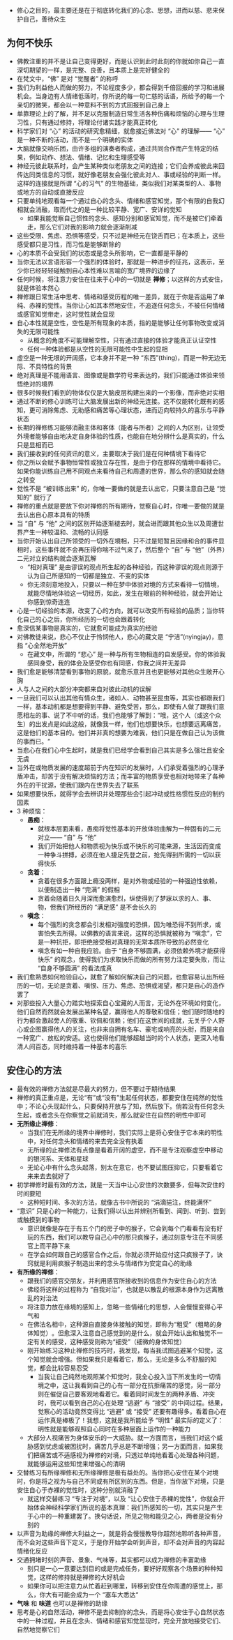 - 修心之目的，最主要还是在于彻底转化我们的心念、思想，进而以慈、悲来保护自己，善待众生

## 为何不快乐

- 佛教注重的并不是让自己变得更好，而是认识到此时此刻的你就如你自己一直深切期望的一样，是完整、良善，且本质上是完好健全的
- 在梵文中，​“佛” 是对 “觉醒者” 的称呼
- 我们为利益他人而做的努力，不论程度多少，都会得到千倍回报的学习和进展机会。当身边有人情绪低落时，你所说的每一句仁慈的话语，所给予的每一个亲切的微笑，都会以一种意料不到的方式回报到自己身上
- 单靠理论上的了解，并不足以克服制造日常生活各种伤痛和烦恼的心理与生理习性，只有通过修持，将理论付诸实践才能真正转化
- 科学家们对 “心” 的活动的研究愈精细，就愈接近佛法对 “心” 的理解—— “心” 是一种不断的活动，而不是一个明确的实体
- 大脑就像交响乐团，由许多组的演奏者构成，通过共同合作而产生特定的结果，例如动作、想法、情绪、记忆和生理感受等
- 神经元彼此联系时，会产生某种类似老朋友之间的连接；它们会养成彼此来回传达同类信息的习惯，就好像老朋友会强化彼此对人、事或经验的判断一样。这样的连接就是所谓 “心的习气” 的生物基础，类似我们对某类型的人、事物或地方的自动或直接反应
- 只要单纯地观看每一个通过自心的念头、情绪和感官知觉，那个有限的自我幻相就会消融，取而代之的是一种比较平静、宽广、安详的觉知
  - 如果我能觉察自己惯性的念头、感知分别和感官知觉，而不是被它们牵着走，那么它们对我的影响力就会逐渐削减
- 这些受限、焦虑、恐惧等感受，只不过是神经元在饶舌而已；在本质上，这些感受都只是习性，而习性是能够断除的
- 心的本质不会受我们的状态或是念头所影响，它一直都是平静的
- 当你无法以言语形容一个强烈的体验时，那就是一种进步的征兆，这表示，至少你已经轻轻碰触到自心本性难以言喻的宽广境界的边缘了
- 任何时候，将注意力安住在往来于心中的一切就是 **禅修**；以这样的方式安住，就是体验本然心
- 禅修跟日常生活中思考、情绪和感受历程的唯一差异，就在于你是否运用了单纯、赤裸的觉性。当你让心如其本然地安住，不追逐任何念头，不被任何情绪或感官知觉带走，这时觉性就会显现
- 自心本性就是空性，空性是所有现象的本质，指的是能够让任何事物改变或消失的无限可能性
  - 从概念的角度不可能理解空性，只有通过直接的体验才能真正认证空性
  - 任何一种体验都是从空性的无限可能性中生起的显相
- 虚空是一种无垠的开阔感，它本身并不是一种 “东西”(thing)，而是一种无边无际、不具特性的背景
- 绝对真理是不能用语言、图像或是数学符号来表达的，我们只能通过体验来领悟绝对的境界
- 很多时候我们看到的物体仅仅是大脑皮层构建出来的一个影像，而非绝对实相
- 通过不断的修心训练可让大脑发展出新的神经元连接。这不仅能转化既有的感知，更可消除焦虑、无助感和痛苦等心理状态，进而迈向较持久的喜乐与平静状态
- 长期的禅修练习能够消融主体和客体（能者与所者）之间的人为区别，让领受外境者能够自由地决定自身体验的性质，也能自在地分辨什么是真实的，什么只是显相而已
- 我们接收到的任何资讯的意义，主要取决于我们是在何种情境下看待它
- 你之所以会赋予事物恒常性或独立存在性，是由于你在那样的情境中看待它。如果你能训练自己用不同观点来看待自己和周遭的世界，那么你的感知就会随之转变
- 觉性不是 “被训练出来” 的，你唯一要做的就是去认出它，只要注意自己是 “觉知的” 就行了
- 禅修的重点就是要放下你对禅修的所有期待，觉察自心时，你唯一要做的就是去认出自心原本具有的特质
- 当 “自” 与 “他” 之间的区别开始逐渐褪去时，就会进而跟其他众生以及周遭世界产生一种较温和、流畅的认同感
- 当你开始认出自己所领受的一切外在境相，只不过是短暂且因缘和合的事件显相时，这些事件就不会再压得你喘不过气来了，然后整个 “自” 与 “他”​（外界）二元对立的结构就会逐渐瓦解
  - “相对真理” 是由谬误的观点所生起的各种经验，而这种谬误的观点则源于认为自己所感知的一切都是独立、不变的实体
  - 你无须刻意地投入，只要以一种在梦中体验对境的方式来看待一切情境，就能尽情地体验这一切经历，如此，发生在眼前的种种经验，就会开始让你感到惊奇连连
- 心是一切经验的本源，改变了心的方向，就可以改变所有经验的品质；当你转化自己的心之后，你所经历的一切也会跟着转化
- 愈深信某事物是真实的，它就愈可能成为真实的经验
- 对佛教徒来说，悲心不仅止于怜悯他人，悲心的藏文是 “宁洁”(nyingjay)，意指 “心全然地开放”​
  - 在藏文中，所谓的 “悲心” 是一种与所有生物相连的自发感受。你的体验我感同身受，我的体会及感受你也有同感，你我之间并无差异
- 我们愈是能够清楚看到事物的原貌，就愈乐意并且也更能够对其他众生敞开心胸
- 人与人之间的大部分冲突都来自对彼此动机的误解
- 一旦我们可以认出其他有情众生，诸如人、动物甚至昆虫等，其实也都跟我们一样，基本动机都是想要得到平静、避免受苦，那么，即使有人做了跟我们意愿相左的事、说了不中听的话，我们也能够了解到：​“哦，这个人（或这个众生）的出发点是如此这般，就像我一样，他们也想要快乐，也想要远离痛苦，这是他们的基本目的。他们并非真的想要为难我，他们只是在做自己认为该做的事而已。​”
- 当悲心在我们心中生起时，就是我们已经学会看到自己其实是多么强壮且安全无虞
- 当外在或物质发展的速度超前于内在知识的发展时，人们承受着强烈的心理矛盾冲击，却苦于没有解决烦恼的方法；而丰富的物质享受也相对地带来了各种外在的干扰源，使我们跟内在世界失去了联系
- 如果想要快乐，就得学会去辨识并处理那些会引起冲动或性格惯性反应的制约因素
- 3 种烦恼：
  - **愚痴**：
    - 就根本层面来看，愚痴将觉性基本的开放体验曲解为一种固有的二元对立—— “自” 与 “他”​
    - 我们开始把他人和物质视为快乐或不快乐的可能来源，生活因而变成一种争斗拼搏，必须在他人捷足先登之前，抢先得到所需的一切以获得快乐
  - **贪着**：
    - 贪着在很多方面跟上瘾没两样，是对外物或经验的一种强迫性依赖，以便制造出一种 “完满” 的假相
    - 贪着会随着日久月深而愈演愈烈，纵使得到了梦寐以求的人、事、物，但我们所经历的 “满足感” 是不会长久的
  - **嗔念**：
    - 每个强烈的贪念都会引发相对强度的恐惧，因为唯恐得不到所求，或害怕失去所得。以佛教的语言来说，这样的恐惧就被称为 “嗔念”​，它是一种抗拒，即拒绝接受相对真理的无常本质所导致的必然变化
    - 嗔念有如一种自我应验。由于 “自身不够圆满，必须依赖外境才能获得快乐” 的观念，使得我们为求取快乐而做的所有努力注定要失败，而让 “自身不够圆满” 的看法成真
- 我们愈熟悉如何检验自心，就愈了解如何解决自己的问题，也愈容易认出所经历的一切，无论是贪着、嗔恨、压力、焦虑、恐惧或渴望，都只是自心的造作罢了
- 对那些投入大量心力踏实地探索自心宝藏的人而言，无论外在环境如何变化，他们自然而然就会发展出某种名望，赢得他人的尊敬和信任；他们随时随地的行为都会激起旁人的敬重、钦佩和信赖；他们在这世间的成就，无关乎个人野心或企图赢得他人的关注，也非来自拥有名车、豪宅或响亮的头衔，而是来自一种宽广、放松的安适。这也使得他们能够超越当时的个人状态，更深入地看清人间百态，同时维持着一种基本的喜乐

## 安住心的方法

- 最有效的禅修方法就是尽最大的努力，但不要过于期待结果
- 禅修的真正重点是，无论“有”或“没有”生起任何状态，都要安住在纯然的觉性中；不论心头现起什么，只要保持开放与了知，然后放下。倘若没有任何念头生起，或者念头在你察觉之前就消失，那么就安住在自然的明性中即可
- **无所缘止禅修**：
  - 当我们在无所缘的境界中禅修时，我们实际上是将心安住于它本来的明性中，对任何念头和情绪的来去完全没有执着
  - 无所缘的止禅修法有点像是看着开阔的虚空，而不是专注观察虚空中移动的银河系、天体和星球
  - 无论心中有什么念头起落，别太在意它，也不要试图压抑它，只要看着它来来去去就好了
- 初学禅修时最有效的方法，就是一天当中让心安住的次数要多，但每次安住的时间要短
  - 这种短时间、多次的方法，就像古书中所说的 “涓滴挹注，终能满怀”​
- “意识” 只是心的一种能力，让我们得以认出并辨别所看到、闻到、听到、尝到或触摸到的事物
  - 意识就像是存在于有五个门的房子中的猴子，它会到每个门看看有没有好玩的东西，我们可以教导自己心中的那只疯猴子，通过刻意专注在不同感官上而平静下来
  - 在学会如何跟自己的感官合作之后，你就必须开始应付这只疯猴子了，诀窍就是利用疯猴子制造出来的念头与情绪作为安定自心的助缘
- **有所缘的禅修**：
  - 跟我们的感官交朋友，并利用感官所接收到的信息作为安住自心的方法
  - 佛经将这样的过程称为 “自我对治”​，也就是以散乱的根源本身作为远离散乱的对治法
  - 将注意力放在缘境的感知上，忽略一些情绪化的思想，人会慢慢变得心平气和
  - 在佛法名相中，这种源自直接身体接触的知觉，即称为“粗受”​（粗略的身体知觉）​。但愈深入注意自己感觉到的是什么，就会开始认出和触觉不一定有关的感受，这种感受则称为“细受”​（细微的身体知觉）​
  - 刚开始练习这种止禅修的技巧时，我发现，每当我试图逃避某个知觉，这个知觉就会增强。但如果我只是看着它，那么，无论是多么不舒服的知觉，都会比较容易忍受
    - 当我让自己纯然地观照某个知觉时，我全心投入当下所发生的一切情境之中，这让我看到自己的心有一部分在抗拒痛苦的感觉，另一部分则在催促自己要客观地看着它。看着同时间发生的两种矛盾、冲突时，我可以看到自己的心在处理 “逃避” 与 “接受” 的中间过程。结果，觉察心的活动竟然变得比 “逃避” 或 “接受” 还要有趣得多。看着自心在运作真是棒极了！我想，这就是我所能给予 “明性” 最实际的定义了：明性就是能够观照自心同时在多种层面上运作的一种能力
  - 大部分人视痛苦为身体安乐的一大威胁。就一方面而言，当我们对这个威胁感到忧虑或被困扰时，痛苦几乎总是不断增强；另一方面而言，如果我们把痛苦或不适感视为禅修的对境，只透过单纯地看着心处理各种问题，就能够运用这些知觉来增强心的清明
- 交替练习有所缘禅修和无所缘禅修是极有益处的。当你把心安住在某个对境时，你是将之视为与自己不同或有所区别的东西。但是，当你放下对境，只是安住自心于赤裸的觉性时，这种分别就消融了
  - 就这样交替练习 “专注于对境”​，以及 “让心安住于赤裸的觉性”​，你就会开始体会神经科学家们所说的基本真理：我们所感知的一切，其实只是产生于心中的一种重建罢了。换句话说，所见之物和能见之心，两者是没有分别的
- 以声音为助缘的禅修大利益之一，就是将会慢慢教导你超然地聆听各种声音，而不会对这些声音下定义，于是你开始学会听到声音，却不会对声音的内容起情绪化反应
- 交通拥堵时刻的声音、景象、气味等，其实都可以成为禅修的丰富助缘
  - 别只是一心一意要达到目的或是完成任务，要好好观察各个场景的种种知觉，这样的修持就是禅修的大好机会
  - 如果你可以把注意力从忙着赶到哪里，转移到安住在你周遭的感觉上，那么，你大有可能会成为一个 “塞车大悉达“
- **气味** 和 **味道** 也可以是禅修的助缘
- 思考是心的自然活动，禅修不是去抑制你的念头，而是将心安住于心自然状态中的一种过程，并且在念头、情绪和感官知觉显现时，完全开放地接受它们、自然地觉察它们
